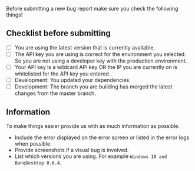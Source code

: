 Before submitting a new bug report make sure you check the following things!

## Checklist before submitting
 - [ ] You are using the latest version that is currently available.
 - [ ] The API key you are using is correct for the environment you selected. So you are not using a developer key with the production environment.
 - [ ] Your API key is a wildcard API key OR the IP you are currently on is whitelisted for the API key you entered.
 - [ ] Development: You updated your dependencies.
 - [ ] Development: The branch you are building has merged the latest changes from the master branch.

## Information
To make things easier provide us with as much information as possible.
- Include the error displayed on the error screen or listed in the error logs when possible.
- Provide screenshots if a visual bug is involved.
- List which versions you are using. For example `Windows 10 and BunqDesktop 0.6.4`.
